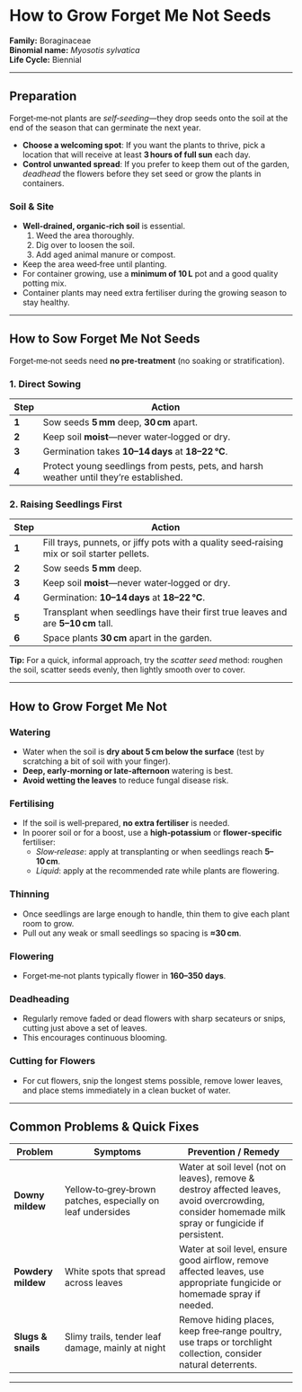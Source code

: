 # How to Grow Forget Me Not Seeds

**Family:** Boraginaceae  
**Binomial name:** _Myosotis sylvatica_  
**Life Cycle:** Biennial  

---

## Preparation

Forget‑me‑not plants are *self‑seeding*—they drop seeds onto the soil at the end of the season that can germinate the next year.  
- **Choose a welcoming spot**: If you want the plants to thrive, pick a location that will receive at least **3 hours of full sun** each day.  
- **Control unwanted spread**: If you prefer to keep them out of the garden, *deadhead* the flowers before they set seed or grow the plants in containers.  

### Soil & Site

- **Well‑drained, organic‑rich soil** is essential.  
  1. Weed the area thoroughly.  
  2. Dig over to loosen the soil.  
  3. Add aged animal manure or compost.  
- Keep the area weed‑free until planting.  
- For container growing, use a **minimum of 10 L** pot and a good quality potting mix.  
- Container plants may need extra fertiliser during the growing season to stay healthy.

---

## How to Sow Forget Me Not Seeds

Forget‑me‑not seeds need **no pre‑treatment** (no soaking or stratification).

### 1. Direct Sowing

| Step | Action |
|------|--------|
| **1** | Sow seeds **5 mm** deep, **30 cm** apart. |
| **2** | Keep soil **moist**—never water‑logged or dry. |
| **3** | Germination takes **10–14 days** at **18–22 °C**. |
| **4** | Protect young seedlings from pests, pets, and harsh weather until they’re established. |

### 2. Raising Seedlings First

| Step | Action |
|------|--------|
| **1** | Fill trays, punnets, or jiffy pots with a quality seed‑raising mix or soil starter pellets. |
| **2** | Sow seeds **5 mm** deep. |
| **3** | Keep soil **moist**—never water‑logged or dry. |
| **4** | Germination: **10–14 days** at **18–22 °C**. |
| **5** | Transplant when seedlings have their first true leaves and are **5–10 cm** tall. |
| **6** | Space plants **30 cm** apart in the garden. |

**Tip:** For a quick, informal approach, try the *scatter seed* method: roughen the soil, scatter seeds evenly, then lightly smooth over to cover.

---

## How to Grow Forget Me Not

### Watering

- Water when the soil is **dry about 5 cm below the surface** (test by scratching a bit of soil with your finger).  
- **Deep, early‑morning or late‑afternoon** watering is best.  
- **Avoid wetting the leaves** to reduce fungal disease risk.

### Fertilising

- If the soil is well‑prepared, **no extra fertiliser** is needed.  
- In poorer soil or for a boost, use a **high‑potassium** or **flower‑specific** fertiliser:  
  - *Slow‑release*: apply at transplanting or when seedlings reach **5–10 cm**.  
  - *Liquid*: apply at the recommended rate while plants are flowering.

### Thinning

- Once seedlings are large enough to handle, thin them to give each plant room to grow.  
- Pull out any weak or small seedlings so spacing is **≈30 cm**.

### Flowering

- Forget‑me‑not plants typically flower in **160–350 days**.

### Deadheading

- Regularly remove faded or dead flowers with sharp secateurs or snips, cutting just above a set of leaves.  
- This encourages continuous blooming.

### Cutting for Flowers

- For cut flowers, snip the longest stems possible, remove lower leaves, and place stems immediately in a clean bucket of water.

---

## Common Problems & Quick Fixes

| Problem | Symptoms | Prevention / Remedy |
|---------|----------|---------------------|
| **Downy mildew** | Yellow‑to‑grey‑brown patches, especially on leaf undersides | Water at soil level (not on leaves), remove & destroy affected leaves, avoid overcrowding, consider homemade milk spray or fungicide if persistent. |
| **Powdery mildew** | White spots that spread across leaves | Water at soil level, ensure good airflow, remove affected leaves, use appropriate fungicide or homemade spray if needed. |
| **Slugs & snails** | Slimy trails, tender leaf damage, mainly at night | Remove hiding places, keep free‑range poultry, use traps or torchlight collection, consider natural deterrents. |

---